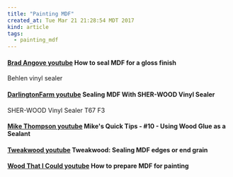```yaml
---
title: "Painting MDF"
created_at: Tue Mar 21 21:28:54 MDT 2017
kind: article
tags:
  - painting_mdf
---
```


<h4>
  <a href="https://www.youtube.com/watch?v=YRPHjUt6Hww" target="_blank">Brad Angove youtube</a>
  How to seal MDF for a gloss finish
</h4>

Behlen vinyl sealer

<h4>
  <a href="https://www.youtube.com/watch?v=8W3CSl-dlys" target="_blank">DarlingtonFarm youtube</a>
  Sealing MDF With SHER-WOOD Vinyl Sealer
</h4>

SHER-WOOD Vinyl Sealer T67 F3

<h4>
  <a href="https://www.youtube.com/watch?v=_o8k31i5nNw" target="_blank">Mike Thompson youtube</a>
  Mike's Quick Tips - #10 - Using Wood Glue as a Sealant
</h4>

<h4>
  <a href="https://www.youtube.com/watch?v=9xn4uM59Rv0&t=4s" target="_blank">Tweakwood youtube</a>
  Tweakwood: Sealing MDF edges or end grain
</h4>

<h4>
  <a href="https://www.youtube.com/watch?v=365NCXLdljY" target="_blank">Wood That I Could youtube</a>
  How to prepare MDF for painting
</h4>

<!--
html boilerplate
<a href="" target="_blank"></a>
<a name=""></a>
<img src="" width="400px">
<ul>
  <li></li>
</ul>
<pre>
</pre>
<pre><code>
</code></pre>
<math xmlns='http://www.w3.org/1998/Math/MathML' display='block'>
</math>
-->
